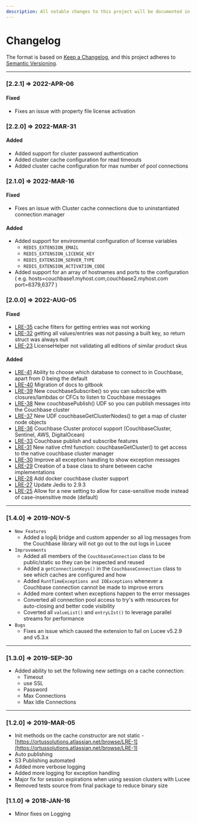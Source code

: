 ```yaml
---
description: All notable changes to this project will be documented in this file.
---
```


# Changelog

The format is based on [Keep a Changelog](https://keepachangelog.com/en/1.0.0/), and this project adheres to [Semantic Versioning](https://semver.org/spec/v2.0.0.html).

***

### \[2.2.1] => 2022-APR-06

#### Fixed

* Fixes an issue with property file license activation

### \[2.2.0] => 2022-MAR-31

#### Added

* Added support for cluster password authentication
* Added cluster cache configuration for read timeouts
* Added cluster cache configuration for max number of pool connections



### \[2.1.0] => 2022-MAR-16

#### Fixed

* Fixes an issue with Cluster cache connections due to uninstantiated connection manager

#### Added

* Added support for environmental configuration of license variables
  * `REDIS_EXTENSION_EMAIL`
  * `REDIS_EXTENSION_LICENSE_KEY`
  * `REDIS_EXTENSION_SERVER_TYPE`
  * `REDIS_EXTENSION_ACTIVATION_CODE`
* Added support for an array of hostnames and ports to the configuration ( e.g. hosts=couchbase1.myhost.com,couchbase2.myhost.com port=6379,6377 )

### \[2.0.0] => 2022-AUG-05

#### Fixed

* [LRE-35](https://ortussolutions.atlassian.net/browse/LRE-35) cache filters for getting entries was not working
* [LRE-32](https://ortussolutions.atlassian.net/browse/LRE-32) getting all values/entries was not passing a built key, so return struct was always null
* [LRE-23](https://ortussolutions.atlassian.net/browse/LRE-23) LicenseHelper not validating all editions of similar product skus

#### Added

* [LRE-41](https://ortussolutions.atlassian.net/browse/LRE-41) Ability to choose which database to connect to in Couchbase, apart from 0 being the default
* [LRE-40](https://ortussolutions.atlassian.net/browse/LRE-40) Migration of docs to gitbook
* [LRE-39](https://ortussolutions.atlassian.net/browse/LRE-39) New couchbaseSubscribe() so you can subscribe with closures/lambdas or CFCs to listen to Couchbase messages
* [LRE-38](https://ortussolutions.atlassian.net/browse/LRE-38) New couchbasePublish() UDF so you can publish messages into the Couchbase cluster
* [LRE-37](https://ortussolutions.atlassian.net/browse/LRE-37) New UDF couchbaseGetClusterNodes() to get a map of cluster node objects
* [LRE-36](https://ortussolutions.atlassian.net/browse/LRE-36) Couchbase Cluster protocol support (CouchbaseCluster, Sentinel, AWS, DigitalOcean)
* [LRE-33](https://ortussolutions.atlassian.net/browse/LRE-33) Couchbase publish and subscribe features
* [LRE-31](https://ortussolutions.atlassian.net/browse/LRE-31) New native cfml function: couchbaseGetCluster() to get access to the native couchbase cluster manager
* [LRE-30](https://ortussolutions.atlassian.net/browse/LRE-30) Improve all exception handling to show exception messages
* [LRE-29](https://ortussolutions.atlassian.net/browse/LRE-29) Creation of a base class to share between cache implementations
* [LRE-28](https://ortussolutions.atlassian.net/browse/LRE-28) Add docker couchbase cluster support
* [LRE-27](https://ortussolutions.atlassian.net/browse/LRE-27) Update Jedis to 2.9.3
* [LRE-25](https://ortussolutions.atlassian.net/browse/LRE-25) Allow for a new setting to allow for case-sensitive mode instead of case-insensitive mode (default)

***

### \[1.4.0] => 2019-NOV-5

* `New Features`
  * Added a log4j bridge and custom appender so all log messages from the Couchbase library will not go out to the out logs in Lucee
* `Improvements`
  * Added all members of the `CouchbaseConnection` class to be public/static so they can be inspected and reused
  * Added a `getConnectionKeys()` in the `CouchbaseConnection` class to see which caches are configured and how
  * Added `RuntTimeExceptions and IOExceptions` whenever a Couchbase connection cannot be made to improve errors
  * Added more context when exceptions happen to the error messages
  * Converted all connection pool access to try's with resources for auto-closing and better code visibility
  * Coverted all `valueList()` and `entryLIst()` to leverage parallel streams for performance
* `Bugs`
  * Fixes an issue which caused the extension to fail on Lucee v5.2.9 and v5.3.x

***

### \[1.3.0] => 2019-SEP-30

* Added ability to set the following new settings on a cache connection:
  * Timeout
  * use SSL
  * Password
  * Max Connections
  * Max Idle Connections

***

### \[1.2.0] => 2019-MAR-05

* Init methods on the cache constructor are not static - [https://ortussolutions.atlassian.net/browse/LRE-1](https://ortussolutions.atlassian.net/browse/LRE-1)
* Auto publishing
* S3 Publishing automated
* Added more verbose logging
* Added more logging for exception handling
* Major fix for session expirations when using session clusters with Lucee
* Removed tests source from final package to reduce binary size

### \[1.1.0] => 2018-JAN-16

* Minor fixes on Logging
